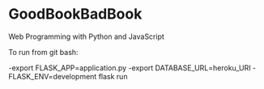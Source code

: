 # GoodBookBadBook

Web Programming with Python and JavaScript


To run from git bash:

-export FLASK_APP=application.py
-export DATABASE_URL=heroku_URI
-FLASK_ENV=development flask run
